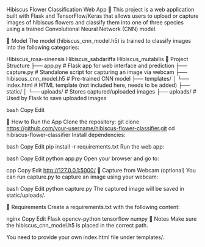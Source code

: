 Hibiscus Flower Classification Web App 🌺
This project is a web application built with Flask and TensorFlow/Keras that allows users to upload or capture images of hibiscus flowers and classify them into one of three species using a trained Convolutional Neural Network (CNN) model.

🧠 Model
The model (hibiscus_cnn_model.h5) is trained to classify images into the following categories:

Hibiscus_rosa-sinensis
Hibiscus_sabdariffa
Hibiscus_mutabilis
📁 Project Structure
├── app.py # Flask app for web interface and prediction ├── capture.py # Standalone script for capturing an image via webcam ├── hibiscus_cnn_model.h5 # Pre-trained CNN model ├── templates/ │ └── index.html # HTML template (not included here, needs to be added) ├── static/ │ └── uploads/ # Stores captured/uploaded images ├── uploads/ # Used by Flask to save uploaded images

bash Copy Edit

🚀 How to Run the App
Clone the repository:
git clone https://github.com/your-username/hibiscus-flower-classifier.git
cd hibiscus-flower-classifier
Install dependencies:

bash Copy Edit pip install -r requirements.txt Run the web app:

bash Copy Edit python app.py Open your browser and go to:

cpp Copy Edit http://127.0.0.1:5000/ 📸 Capture from Webcam (optional) You can run capture.py to capture an image using your webcam:

bash Copy Edit python capture.py The captured image will be saved in static/uploads/.

📝 Requirements Create a requirements.txt with the following content:

nginx Copy Edit Flask opencv-python tensorflow numpy 📌 Notes Make sure the hibiscus_cnn_model.h5 is placed in the correct path.

You need to provide your own index.html file under templates/.
